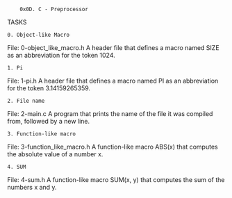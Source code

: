 		0x0D. C - Preprocessor

TASKS 

	0. Object-like Macro
File: 0-object_like_macro.h
A header file that defines a macro named SIZE as an abbreviation for the token 1024.

	1. Pi
File: 1-pi.h
A header file that defines a macro named PI as an abbreviation for the token 3.14159265359.

	2. File name
File: 2-main.c
A program that prints the name of the file it was compiled from, followed by a new line.

	3. Function-like macro
File: 3-function_like_macro.h
A function-like macro ABS(x) that computes the absolute value of a number x.

	4. SUM
File: 4-sum.h
A function-like macro SUM(x, y) that computes the sum of the numbers x and y.

